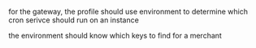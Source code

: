 for the gateway, the profile should use environment to determine which cron serivce should run on an instance

the environment should know which keys to find for a merchant

